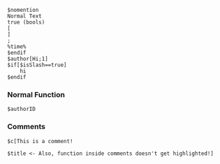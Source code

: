 ```bds
$nomention
Normal Text
true (bools)
[
]
;
%time%
$endif
$author[Hi;1]
$if[$isSlash==true]
    hi
$endif
```

### Normal Function
```bdjs
$authorID
```

### Comments
```bds
$c[This is a comment!

$title <- Also, function inside comments doesn't get highlighted!]
```
